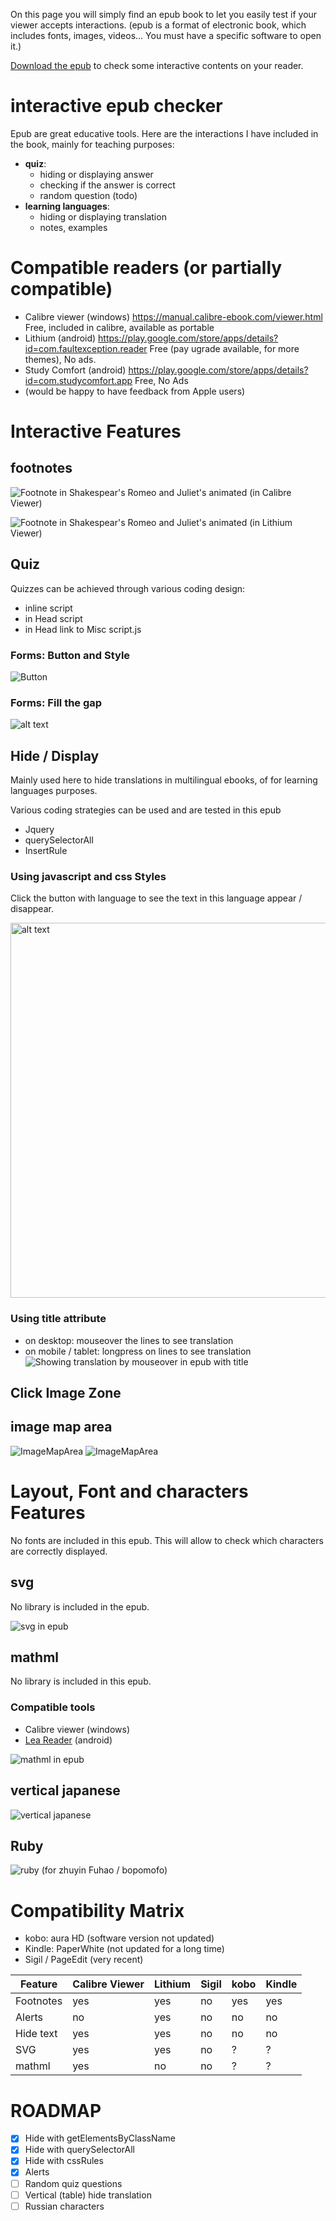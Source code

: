  On this page you will simply find an epub book to let you easily test if your viewer accepts interactions. (epub is a format of electronic book, which includes fonts, images, videos... You must have a specific software to open it.)
 

[Download the epub](https://github.com/fxpar/interactive-epub-checker/blob/master/Test%20interactive%20Epub%20checker%20(epub3).epub?raw=true) to check some interactive contents on your reader.



# interactive epub checker
Epub are great educative tools. 
Here are the interactions I have included in the book, mainly for teaching purposes:

* **quiz**: 
  * hiding or displaying answer
  * checking if the answer is correct
  * random question (todo)
* **learning languages**: 
  * hiding or displaying translation
  * notes, examples

# Compatible readers (or partially compatible)
 * Calibre viewer (windows) https://manual.calibre-ebook.com/viewer.html Free, included in calibre, available as portable
 * Lithium (android) https://play.google.com/store/apps/details?id=com.faultexception.reader Free (pay ugrade available, for more themes), No ads.
 * Study Comfort (android) https://play.google.com/store/apps/details?id=com.studycomfort.app Free, No Ads
 * (would be happy to have feedback from Apple users)
 
# Interactive Features
 

## footnotes

![Footnote in Shakespear's Romeo and Juliet's animated (in Calibre Viewer)](screenshots/play1a.mp4.gif)

![Footnote in Shakespear's Romeo and Juliet's animated (in Lithium Viewer)](screenshots/play2.mp4.gif)


## Quiz
Quizzes can be achieved through various coding design:
 * inline script
 * in Head script
 * in Head link to Misc script.js
### Forms: Button and Style
![Button](https://github.com/fxpar/interactive-epub-checker/blob/master/screenshots/quiz.png)

### Forms: Fill the gap
<img src="https://github.com/fxpar/interactive-epub-checker/blob/master/screenshots/MultiQuiz2.mp4.gif" alt="alt text" width="" height="">


## Hide / Display
Mainly used here to hide translations in multilingual ebooks, of for learning languages purposes.

Various coding strategies can be used and are tested in this epub
 * Jquery
 * querySelectorAll
 * InsertRule
 
### Using javascript and css Styles
Click the button with language to see the text in this language appear / disappear.

<img src="https://github.com/fxpar/interactive-epub-checker/blob/master/screenshots/showHideTranslation.mp4.gif" alt="alt text" width="" height="600px">


### Using title attribute
 * on desktop: mouseover the lines to see translation
 * on mobile / tablet: longpress on lines to see translation
![Showing translation by mouseover in epub with title](https://github.com/fxpar/interactive-epub-checker/blob/master/screenshots/title.png)

## Click Image Zone
## image map area
![ImageMapArea](https://github.com/fxpar/interactive-epub-checker/blob/master/screenshots/imageArea.png) ![ImageMapArea](screenshots/imageArea2.png)


# Layout, Font and characters Features
No fonts are included in this epub. This will allow to check which characters are correctly displayed.

## svg
No library is included in the epub.

![svg in epub](https://github.com/fxpar/interactive-epub-checker/blob/master/screenshots/svg.png)

## mathml
No library is included in this epub.
### Compatible tools
 * Calibre viewer (windows)
 * [Lea Reader](https://play.google.com/store/apps/details?id=com.adilibre.leareader) (android)

![mathml in epub](https://github.com/fxpar/interactive-epub-checker/blob/master/screenshots/mathml.png)

## vertical japanese
![vertical japanese](https://github.com/fxpar/interactive-epub-checker/blob/master/screenshots/verticalJapanese.png)

## Ruby 
![ruby](https://github.com/fxpar/interactive-epub-checker/blob/master/screenshots/ruby.png)
(for zhuyin Fuhao / bopomofo)

# Compatibility Matrix
 * kobo: aura HD (software version not updated)
 * Kindle: PaperWhite (not updated for a long time)
 * Sigil / PageEdit (very recent)
 
 
| Feature | Calibre Viewer | Lithium | Sigil | kobo | Kindle |
| ------------- | ------------- | ------ | ----- | ---- | --- |
| Footnotes | yes | yes | no | yes | yes |
| Alerts  | no  | yes | no | no | no |
| Hide text | yes | yes | no | no | no |
| SVG | yes | yes | no | ? | ? |
| mathml | yes | no | no | ? | ? |


# ROADMAP

- [x] Hide with getElementsByClassName
- [x] Hide with querySelectorAll
- [x] Hide with cssRules
- [x] Alerts
- [ ] Random quiz questions
- [ ] Vertical (table) hide translation
- [ ] Russian characters
